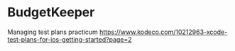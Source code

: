 # BudgetKeeper
Managing test plans practicum 
https://www.kodeco.com/10212963-xcode-test-plans-for-ios-getting-started?page=2
